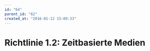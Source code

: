 ```yaml
---
id: "64"
parent_id: "62"
created_at: "2016-01-12 15:09:33"
---
```


# Richtlinie 1.2: Zeitbasierte Medien